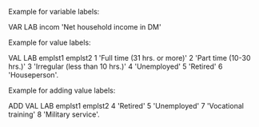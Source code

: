 
Example for variable labels:

VAR LAB incom 'Net household income in DM'


Example for value labels:

VAL LAB emplst1 emplst2
 	1 'Full time (31 hrs. or more)'
 	2 'Part time (10-30 hrs.)'
 	3 'Irregular (less than 10 hrs.)'
 	4 'Unemployed'
 	5 'Retired'
 	6 'Houseperson'.


Example for adding value labels:

ADD VAL LAB emplst1 emplst2
 	4 'Retired'
 	5 'Unemployed'
 	7 'Vocational training'
 	8 'Military service'.
